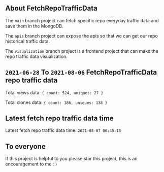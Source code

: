## About FetchRepoTrafficData

The `main` branch project can fetch specific repo everyday traffic data and save them in the MongoDB.

The `apis` branch project can expose the apis so that we can get our repo historical traffic data.

The `visualization` branch project is a frontend project that can make the repo traffic data visualization.

## `2021-06-28` To `2021-08-06` FetchRepoTrafficData repo traffic data

Total views data: `{ count: 524, uniques: 27 }`

Total clones data: `{ count: 186, uniques: 138 }`

## Latest fetch repo traffic data time

Latest fetch repo traffic data time: `2021-08-07 00:45:18`

## To everyone

If this project is helpful to you please star this project, this is an encouragement to me `:)`



